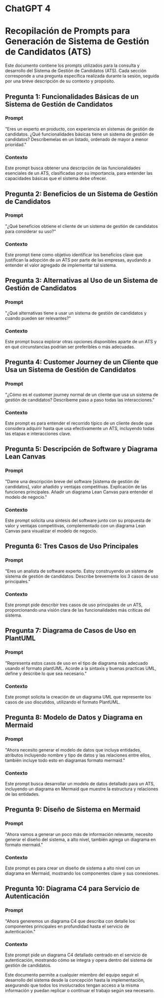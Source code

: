 # ChatGPT 4

# Recopilación de Prompts para Generación de Sistema de Gestión de Candidatos (ATS)

Este documento contiene los prompts utilizados para la consulta y desarrollo del Sistema de Gestión de Candidatos (ATS). Cada sección corresponde a una pregunta específica realizada durante la sesión, seguida por una breve descripción de su contexto y propósito.

## Pregunta 1: Funcionalidades Básicas de un Sistema de Gestión de Candidatos

### Prompt

"Eres un experto en producto, con experiencia en sistemas de gestión de candidatos. ¿Qué funcionalidades básicas tiene un sistema de gestión de candidatos? Descríbemelas en un listado, ordenado de mayor a menor prioridad."

### Contexto

Este prompt busca obtener una descripción de las funcionalidades esenciales de un ATS, clasificadas por su importancia, para entender las capacidades básicas que el sistema debe ofrecer.

## Pregunta 2: Beneficios de un Sistema de Gestión de Candidatos

### Prompt

"¿Qué beneficios obtiene el cliente de un sistema de gestión de candidatos para considerar su uso?"

### Contexto

Este prompt tiene como objetivo identificar los beneficios clave que justifican la adopción de un ATS por parte de las empresas, ayudando a entender el valor agregado de implementar tal sistema.

## Pregunta 3: Alternativas al Uso de un Sistema de Gestión de Candidatos

### Prompt

"¿Qué alternativas tiene a usar un sistema de gestión de candidatos y cuando pueden ser relevantes?"

### Contexto

Este prompt busca explorar otras opciones disponibles aparte de un ATS y en qué circunstancias podrían ser preferibles o más adecuadas.

## Pregunta 4: Customer Journey de un Cliente que Usa un Sistema de Gestión de Candidatos

### Prompt

"¿Cómo es el customer journey normal de un cliente que usa un sistema de gestión de candidatos? Descríbeme paso a paso todas las interacciones."

### Contexto

Este prompt es para entender el recorrido típico de un cliente desde que considera adquirir hasta que usa efectivamente un ATS, incluyendo todas las etapas e interacciones clave.

## Pregunta 5: Descripción de Software y Diagrama Lean Canvas

### Prompt

"Dame una descripción breve del software [sistema de gestión de candidatos], valor añadido y ventajas competitivas. Explicación de las funciones principales. Añadir un diagrama Lean Canvas para entender el modelo de negocio."

### Contexto

Este prompt solicita una síntesis del software junto con su propuesta de valor y ventajas competitivas, complementado con un diagrama Lean Canvas para visualizar el modelo de negocio.

## Pregunta 6: Tres Casos de Uso Principales

### Prompt

"Eres un analista de software experto. Estoy construyendo un sistema de sistema de gestión de candidatos. Describe brevemente los 3 casos de uso principales."

### Contexto

Este prompt pide describir tres casos de uso principales de un ATS, proporcionando una visión clara de las funcionalidades más críticas del sistema.

## Pregunta 7: Diagrama de Casos de Uso en PlantUML

### Prompt

"Representa estos casos de uso en el tipo de diagrama más adecuado usando el formato plantUML. Acorde a la sintaxis y buenas practicas UML, define y describe lo que sea necesario."

### Contexto

Este prompt solicita la creación de un diagrama UML que represente los casos de uso discutidos, utilizando el formato PlantUML.

## Pregunta 8: Modelo de Datos y Diagrama en Mermaid

### Prompt

"Ahora necesito generar el modelo de datos que incluya entidades, atributos incluyendo nombre y tipo de datos y las relaciones entre ellos, también incluye todo esto en diagramas formato mermaid."

### Contexto

Este prompt busca desarrollar un modelo de datos detallado para un ATS, incluyendo un diagrama en Mermaid que muestre la estructura y relaciones de las entidades.

## Pregunta 9: Diseño de Sistema en Mermaid

### Prompt

"Ahora vamos a generar un poco más de información relevante, necesito generar el diseño del sistema, a alto nivel, también agrega un diagrama en formato mermaid."

### Contexto

Este prompt es para crear un diseño de sistema a alto nivel con un diagrama en Mermaid, mostrando los componentes clave y sus conexiones.

## Pregunta 10: Diagrama C4 para Servicio de Autenticación

### Prompt

"Ahora generemos un diagrama C4 que describa con detalle los componentes principales en profundidad hasta el servicio de autenticación."

### Contexto

Este prompt pide un diagrama C4 detallado centrado en el servicio de autenticación, mostrando cómo se integra y opera dentro del sistema de gestión de candidatos.

Este documento permite a cualquier miembro del equipo seguir el desarrollo del sistema desde la concepción hasta la implementación, asegurando que todos los involucrados tengan acceso a la misma información y puedan replicar o continuar el trabajo según sea necesario.
